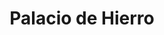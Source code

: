 ---
title: "Palacio de Hierro"
url: /ciudad-de-mexico/palacio-de-hierro-calle-durango/
shop: Warenhaus
---